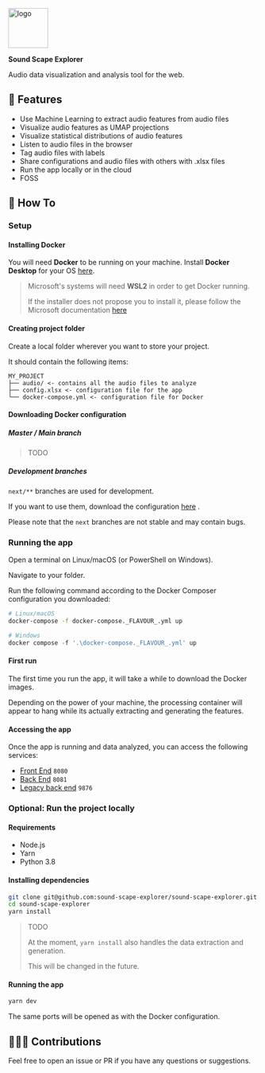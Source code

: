 <img alt="logo" width="80px" src="https://i.imgur.com/ZFnumtY.png">

**Sound Scape Explorer**

Audio data visualization and analysis tool for the web.

## 🔨 Features

- Use Machine Learning to extract audio features from audio files
- Visualize audio features as UMAP projections
- Visualize statistical distributions of audio features
- Listen to audio files in the browser
- Tag audio files with labels
- Share configurations and audio files with others with .xlsx files
- Run the app locally or in the cloud
- FOSS

## 📖 How To

### Setup

#### Installing Docker

You will need **Docker** to be running on your machine. Install **Docker Desktop** for your
OS [here](https://www.docker.com/products/docker-desktop).

> Microsoft's systems will need **WSL2** in order to get Docker running.
>
> If the installer does not propose you to install it, please follow the Microsoft documentation
> [here](https://learn.microsoft.com/en-us/windows/wsl/install-manual#step-4---download-the-linux-kernel-update-package)

#### Creating project folder

Create a local folder wherever you want to store your project.

It should contain the following items:

```
MY_PROJECT
├── audio/ <- contains all the audio files to analyze
├── config.xlsx <- configuration file for the app
└── docker-compose.yml <- configuration file for Docker
```

#### Downloading Docker configuration

##### Master / Main branch

> TODO

##### Development branches

`next/**` branches are used for development.

If you want to use them, download the
configuration [here](https://raw.githubusercontent.com/sound-scape-explorer/sound-scape-explorer/next/rewrite/docker-compose.next.yml)
.

Please note that the `next` branches are not stable and may contain bugs.

### Running the app

Open a terminal on Linux/macOS (or PowerShell on Windows).

Navigate to your folder.

Run the following command according to the Docker Composer configuration you downloaded:

```bash
# Linux/macOS
docker-compose -f docker-compose._FLAVOUR_.yml up
```

```powershell
# Windows
docker compose -f '.\docker-compose._FLAVOUR_.yml' up
```

#### First run

The first time you run the app, it will take a while to download the Docker images.

Depending on the power of your machine, the processing container will appear to hang while its actually extracting and
generating the features.

#### Accessing the app

Once the app is running and data analyzed, you can access the following services:

- [Front End](http://localhost:8080) `8080`
- [Back End](http://localhost:8081) `8081`
- [Legacy back end](http://localhost:9876) `9876`

### Optional: Run the project locally

#### Requirements

- Node.js
- Yarn
- Python 3.8

#### Installing dependencies

```bash
git clone git@github.com:sound-scape-explorer/sound-scape-explorer.git
cd sound-scape-explorer
yarn install
```

> TODO
>
> At the moment, `yarn install` also handles the data extraction and generation.
>
> This will be changed in the future.

#### Running the app

```bash
yarn dev
```

The same ports will be opened as with the Docker configuration.

## 🧑‍🤝‍🧑 Contributions

Feel free to open an issue or PR if you have any questions or suggestions.
